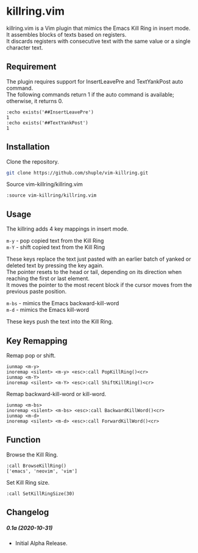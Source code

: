 # killring.vim

killring.vim is a Vim plugin that mimics the Emacs Kill Ring in insert mode.\
It assembles blocks of texts based on registers.\
It discards registers with consecutive text with the same value or a single character text.

## Requirement
The plugin requires support for InsertLeavePre and TextYankPost auto command.\
The following commands return 1 if the auto command is available; otherwise, it returns 0.

```vim
:echo exists('##InsertLeavePre')
1
:echo exists('##TextYankPost')
1
```

## Installation
Clone the repository.
```bash
git clone https://github.com/shuple/vim-killring.git
```

Source vim-killring/killring.vim
```vim
:source vim-killring/killring.vim
```

## Usage
The killring adds 4 key mappings in insert mode.

```m-y``` - pop copied text from the Kill Ring\
```m-Y``` - shift copied text from the Kill Ring

These keys replace the text just pasted with an earlier batch of yanked or deleted text by pressing the key again.\
The pointer resets to the head or tail, depending on its direction when reaching the first or last element.\
It moves the pointer to the most recent block if the cursor moves from the previous paste position.

```m-bs``` - mimics the Emacs backward-kill-word\
```m-d``` - mimics the Emacs kill-word

These keys push the text into the Kill Ring.

## Key Remapping
Remap pop or shift.
```vim
iunmap <m-y>
inoremap <silent> <m-y> <esc>:call PopKillRing()<cr>
iunmap <m-Y>
inoremap <silent> <m-Y> <esc>:call ShiftKillRing()<cr>
```

Remap backward-kill-word or kill-word.
```vim
iunmap <m-bs>
inoremap <silent> <m-bs> <esc>:call BackwardKillWord()<cr>
iunmap <m-d>
inoremap <silent> <m-d> <esc>:call ForwardKillWord()<cr>
```

## Function
Browse the Kill Ring.
```vim
:call BrowseKillRing()
['emacs', 'neovim', 'vim']
```

Set Kill Ring size.
```vim
:call SetKillRingSize(30)
```

## Changelog
##### 0.1a (2020-10-31)
- Initial Alpha Release.
